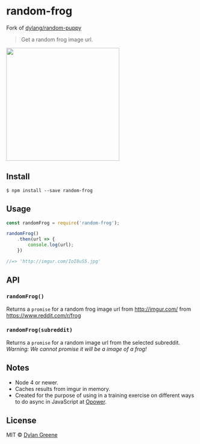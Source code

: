 # random-frog

Fork of [dylang/random-puppy](https://github.com/dylang/random-puppy)

> Get a random frog image url.

<img src="http://i.imgur.com/0zZ8m6B.jpg" width="300px">

## Install

```
$ npm install --save random-frog
```


## Usage

```js
const randomFrog = require('random-frog');

randomFrog()
    .then(url => {
        console.log(url);
    })

//=> 'http://imgur.com/IoI8uS5.jpg'
```


## API

### `randomFrog()`

Returns a `promise` for a random frog image url from http://imgur.com/ from https://www.reddit.com/r/frog

### `randomFrog(subreddit)`

Returns a `promise` for a random image url from the selected subreddit. *Warning: We cannot promise it will be a image of a frog!*

## Notes

* Node 4 or newer.
* Caches results from imgur in memory.
* Created for the purpose of using in a training exercise on different ways to do async in JavaScript at [Opower](https://opower.com/).

## License

MIT © [Dylan Greene](https://github.com/dylang)
